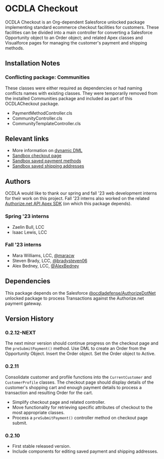 # OCDLA Checkout
OCDLA Checkout is an Org-dependent Salesforce unlocked package implementing standard ecommerce checkout facilities for customers.   These facilities can be divided into a main controller for converting a Salesforce Opportunity object to an Order object; and related Apex classes and Visualforce pages for managing the customer's payment and shipping methods.

## Installation Notes

### Conflicting package: Communities
These classes were either required as dependencies or had naming conflicts names with existing classes.  They were temporarily removed from the installed Communities package and included as part of this OCDLACheckout package.
* PaymentMethodController.cls
* CommunityController.cls
* CommunityTemplateController.cls


## Relevant links
* More information on [dynamic DML](https://developer.salesforce.com/docs/atlas.en-us.apexcode.meta/apexcode/apex_dynamic_dml.htm)
* [Sandbox checkout page](https://ocdla--ocdpartial.sandbox.my.site.com/OcdlaCheckoutPayment?id=006VC000003TnBhYAK)
* [Sandbox saved payment methods](https://ocdla--ocdpartial.sandbox.my.site.com/SavedPaymentMethods)
* [Sandbox saved shipping addresses](https://ocdla--ocdpartial.sandbox.my.site.com/SavedShippingAddresses)



## Authors
OCDLA would like to thank our spring and fall '23 web development interns for their work on this project.  Fall '23 interns also worked on the related [Authorize.net API Apex SDK](https://github.com/ocdladefense/sfdx-ecommerce/tree/development) (on which this package depends).

### Spring '23 interns
* Zaelin Bull, LCC
* Isaac Lewis, LCC

### Fall '23 interns
* Mara Williams, LCC, [@maracw](https://github.com/maracw)
* Steven Brady, LCC, [@bradysteven06](https://github.com/bradysteven06)
* Alex Bedney, LCC, [@AlexBedney](https://github.com/AlexBedney)


## Dependencies
This package depends on the Salesforce [@ocdladefense/AuthorizeDotNet](https://github.com/ocdladefense/sfdx-ecommerce/tree/development) unlocked package to process Transactions against the Authorize.net payment gateway.

## Version History
### 0.2.12-NEXT
The next minor version should continue progress on the checkout page and the <code>preSubmitPayment()</code> method.  Use DML to create an Order from the Opportunity Object.  Insert the Order object.  Set the Order object to Active.
### 0.2.11
Consolidate customer and profile functions into the <code>CurrentCustomer</code> and <code>CustomerProfile</code> classes.  The checkout page should display details of the customer's shopping cart and enough payment details to process a transaction and resulting Order for the cart.
* Simplify checkout page and related controller.
* Move functionality for retrieving specific attributes of checkout to the most appropriate classes.
* Process a <code>preSubmitPayment()</code> controller method on checkout page submit.
### 0.2.10
* First stable released version.
* Include components for editing saved payment and shipping addresses.

